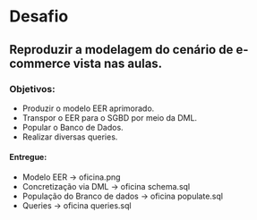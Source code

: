 # Desafio
## Reproduzir a modelagem do cenário de e-commerce vista nas aulas.

### Objetivos:
 - Produzir o modelo EER aprimorado.
 - Transpor o EER para o SGBD por meio da DML.
 - Popular o Banco de Dados.
 - Realizar diversas queries.

#### Entregue:
 - Modelo EER -> oficina.png
 - Concretização via DML -> oficina schema.sql
 - População do Branco de dados -> oficina populate.sql
 - Queries -> oficina queries.sql